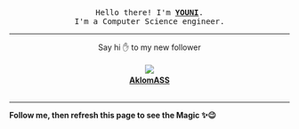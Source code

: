 <p align='center'>
    <samp>Hello there! I'm <b><a href='https://github.com/abdelyouni'>YOUNI</a></b>.<br>
        I'm a Computer Science engineer.
    </samp>
</p>
<hr>
<p align='center'>
    <span>Say hi ✋ to my new follower </span></br></br>
    <img src='https://itspot.ma/github/AklomASS_avatar.png'><b></br>
    <a href='https://github.com/AklomASS'>AklomASS</a></b></br></br>
</p>
<hr>
<b>Follow me, then refresh this page to see the Magic ✨😉</b>